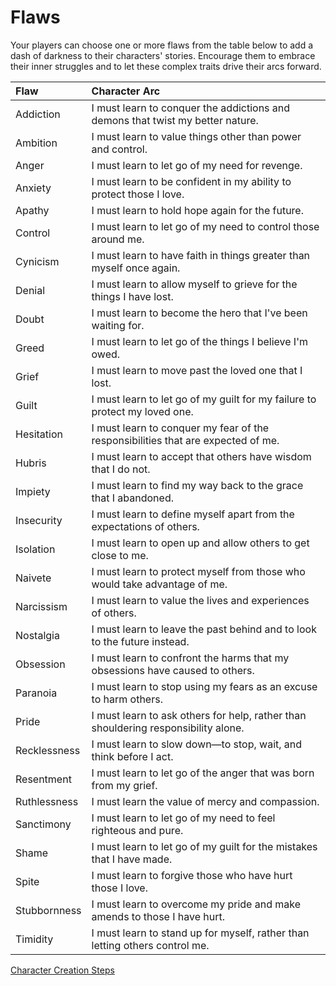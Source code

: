 # Flaws
Your players can choose one or more flaws from the table below to add a dash of darkness to their characters' stories. Encourage them to embrace their inner struggles and to let these complex traits drive their arcs forward.

Flaw <div style="width: 90px;"></div> | Character Arc
:----- | :-----
Addiction | I must learn to conquer the addictions and demons that twist my better nature.
Ambition | I must learn to value things other than power and control.
Anger | I must learn to let go of my need for revenge.
Anxiety | I must learn to be confident in my ability to protect those I love.
Apathy | I must learn to hold hope again for the future.
Control | I must learn to let go of my need to control those around me.
Cynicism | I must learn to have faith in things greater than myself once again.
Denial | I must learn to allow myself to grieve for the things I have lost.
Doubt | I must learn to become the hero that I've been waiting for.
Greed | I must learn to let go of the things I believe I'm owed.
Grief | I must learn to move past the loved one that I lost.
Guilt | I must learn to let go of my guilt for my failure to protect my loved one.
Hesitation | I must learn to conquer my fear of the responsibilities that are expected of me.
Hubris | I must learn to accept that others have wisdom that I do not.
Impiety | I must learn to find my way back to the grace that I abandoned.
Insecurity | I must learn to define myself apart from the expectations of others.
Isolation | I must learn to open up and allow others to get close to me.
Naivete | I must learn to protect myself from those who would take advantage of me.
Narcissism | I must learn to value the lives and experiences of others.
Nostalgia | I must learn to leave the past behind and to look to the future instead.
Obsession | I must learn to confront the harms that my obsessions have caused to others.
Paranoia | I must learn to stop using my fears as an excuse to harm others.
Pride | I must learn to ask others for help, rather than shouldering responsibility alone.
Recklessness | I must learn to slow down—to stop, wait, and think before I act.
Resentment | I must learn to let go of the anger that was born from my grief.
Ruthlessness | I must learn the value of mercy and compassion.
Sanctimony | I must learn to let go of my need to feel righteous and pure.
Shame | I must learn to let go of my guilt for the mistakes that I have made.
Spite | I must learn to forgive those who have hurt those I love.
Stubbornness | I must learn to overcome my pride and make amends to those I have hurt.
Timidity | I must learn to stand up for myself, rather than letting others control me.


[Character Creation Steps](https://skroxiousdm.github.io/SkroxiousDM/1.%20Start%20Here/Character%20Creation%20Steps.md)
